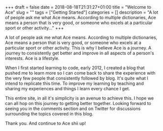 +++
draft = false
date = 2018-08-18T21:31:27+01:00
title = "Welcome to Ace"
slug = ""
tags = ["Getting Started"]
categories = []
description = "A lot of people ask me what Ace means. According to multiple dictionaries, Ace means a person that is very good, or someone who excels at a particular sport or other activity..."
+++

A lot of people ask me what Ace means. According to multiple dictionaries, Ace means a person that is very good, or someone who excels at a particular sport or other activity. This is why I believe Ace is a journey. A journey to consistently get better and improve in all aspects of a person's interests. Ace is a lifestyle.

When I first started learning to code, early 2012, I created a blog that pushed me to learn more so I can come back to share the experience with the very few people that consistently followed by blog. It's quite what I intend to replicate this time. To improve my learning by teaching and sharing my experiences and things I learn every chance I get.

This entire site, in all it's simplicity is an avenue to achieve this. I hope we can all hop on this journey to getting better together. Looking forward to seeing you in the comments section and on Twitter for discussions surrounding the topics covered in this blog.

Thank you. And continue to Ace shii up!